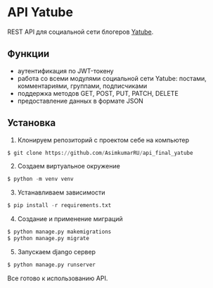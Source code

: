 # API Yatube
REST API для социальной сети блогеров [Yatube](https://github.com/AsimkumarRU/hw05_final).
## Функции
* аутентификация по JWT-токену
* работа со всеми модулями социальной сети Yatube: постами, комментариями, группами, подписчиками
* поддержка методов GET, POST, PUT, PATCH, DELETE
* предоставление данных в формате JSON
## Установка
1. Клонируем репозиторий с проектом себе на компьютер
```python
$ git clone https://github.com/AsimkumarRU/api_final_yatube
```
2. Создаем виртуальное окружение
```python
$ python -m venv venv
```
3. Устанавливаем зависимости
```python
$ pip install -r requirements.txt
```
4. Создание и применение миграций
```python
$ python manage.py makemigrations
$ python manage.py migrate
```
5. Запускаем django сервер
```python
$ python manage.py runserver
```
Все готово к использованию API.
